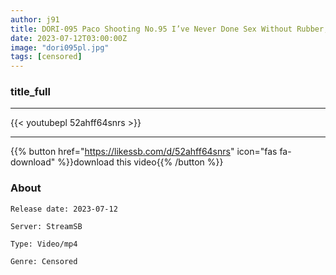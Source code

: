 ```yaml
---
author: j91
title: DORI-095 Paco Shooting No.95 I’ve Never Done Sex Without Rubber, But I’m A Good-looking J*, But I Let My Man* Crawl My Raw Cock And Say, No, No! I’m In!
date: 2023-07-12T03:00:00Z
image: "dori095pl.jpg"
tags: [censored]
---
```


### title_full
___

{{< youtubepl 52ahff64snrs >}}
___

{{% button href="https://likessb.com/d/52ahff64snrs" icon="fas fa-download" %}}download this video{{% /button %}}
### About

`Release date: 2023-07-12`

`Server: StreamSB`

`Type: Video/mp4`

`Genre:	Censored`